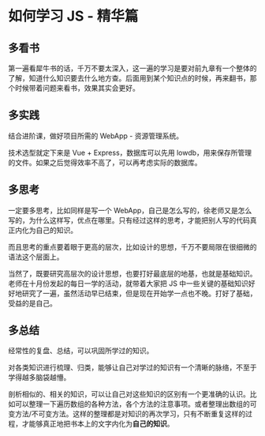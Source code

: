 # 如何学习 JS - 精华篇

## 多看书

第一遍看犀牛书的话，千万不要太深入，这一遍的学习是要对前九章有一个整体的了解，知道什么知识要去什么地方查。后面用到某个知识点的时候，再来翻书，那个时候带着问题来看书，效果其实会更好。

## 多实践

结合进阶课，做好项目所需的 WebApp - 资源管理系统。

技术选型就定下来是 Vue + Express，数据库可以先用 lowdb，用来保存所管理的文件。如果之后觉得效率不高了，可以再考虑实际的数据库。

## 多思考

一定要多思考，比如同样是写一个 WebApp，自己是怎么写的，徐老师又是怎么写的，为什么这样写，优点在哪里。只有经过这样的思考，才能把别人写的代码真正内化为自己的知识。

而且思考的重点要着眼于更高的层次，比如设计的思想，千万不要局限在很细微的语法这个层面上。

当然了，既要研究高层次的设计思想，也要打好最底层的地基，也就是基础知识。老师在十月份发起的每日一学的活动，就带着大家把 JS 中一些关键的基础知识好好地研究了一遍，虽然活动早已结束，但是现在开始学一点也不晚。打好了基础，受益的是自己。

## 多总结

经常性的复盘、总结，可以巩固所学过的知识。

对各类知识进行梳理、归类，能够让自己对学过的知识有一个清晰的脉络，不至于学得越多脑袋越懵。

剖析相似的、相关的知识，可以让自己对这些知识的区别有一个更准确的认识。比如可以整理一下遍历数组的各种方法，各个方法的注意事项。或者整理出数组的可变方法/不可变方法。这样的整理都是对知识的再次学习，只有不断重复这样的过程，才能够真正地把书本上的文字内化为**自己的知识**。
